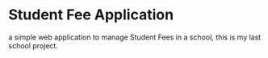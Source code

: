 # Student Fee Application
a simple web application to manage Student Fees in a school, this is my last school project.

